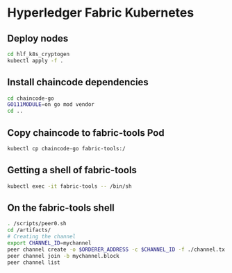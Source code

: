 # Hyperledger Fabric Kubernetes

## Deploy nodes
```bash
cd hlf_k8s_cryptogen
kubectl apply -f .
```

## Install chaincode dependencies
```bash
cd chaincode-go
GO111MODULE=on go mod vendor
cd ..
```

## Copy chaincode to fabric-tools Pod
```bash
kubectl cp chaincode-go fabric-tools:/
```

## Getting a shell of fabric-tools
```bash
kubectl exec -it fabric-tools -- /bin/sh
```

## On the fabric-tools shell
```bash
. /scripts/peer0.sh
cd /artifacts/
# Creating the channel
export CHANNEL_ID=mychannel
peer channel create -o $ORDERER_ADDRESS -c $CHANNEL_ID -f ./channel.tx --tls --cafile $ORDERER_CA --certfile $CORE_PEER_TLS_CLIENTCERT_FILE --clientauth --keyfile $CORE_PEER_TLS_CLIENTKEY_FILE
peer channel join -b mychannel.block
peer channel list
```